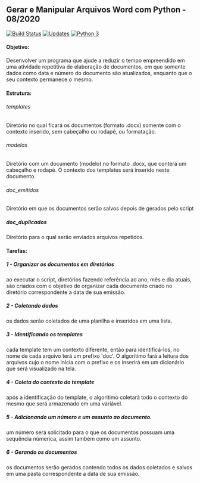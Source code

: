 ## Gerar e Manipular Arquivos Word com Python - 08/2020
[![Build Status](https://app.travis-ci.com/uadson/gerar_doc_word_python.svg?branch=master)](https://app.travis-ci.com/uadson/gerar_doc_word_python)	[![Updates](https://pyup.io/repos/github/uadson/gerar_doc_word_python/shield.svg)](https://pyup.io/repos/github/uadson/gerar_doc_word_python/)	[![Python 3](https://pyup.io/repos/github/uadson/gerar_doc_word_python/python-3-shield.svg)](https://pyup.io/repos/github/uadson/gerar_doc_word_python/)

#### Objetivo:
	
Desenvolver um programa que ajude a reduzir o tempo empreendido em uma atividade repetitiva de elaboração de documentos, em que somente dados como data e número do documento são atualizados, enquanto que o seu contexto permanece o mesmo.


#### Estrutura:


###### templates

Diretório no qual ficará os documentos (formato .docx) somente com o contexto inserido, sem cabeçalho ou rodapé, ou formatação.


###### modelos

Diretório com um documento (modelo) no formato .docx, que conterá um cabeçalho e rodapé. O contexto dos templates será inserido neste documento.


###### doc_emitidos

Diretório em que os documentos serão salvos depois de gerados pelo script


##### doc_duplicados

Diretório para o qual serão enviados arquivos repetidos.


#### Tarefas:


##### 1 - Organizar os documentos em diretórios

ao executar o script, diretórios fazendo referência ao ano, mês e dia atuais, são criados com o objetivo de organizar cada documento criado no diretório correspondente a data de sua emissão.


##### 2 - Coletando dados

os dados serão coletados de uma planilha e inseridos em uma lista.


##### 3 - Identificando os templates

cada template tem um contexto diferente, então para identificá-los, no nome de cada arquivo terá
um prefixo 'doc'. O algoritimo fará a leitura dos arquivos cujo o nome inicia com o prefixo e os inserirá em um dicionário que será visualizado na tela.


##### 4 - Coleta do contexto do template

após a identificação do template, o algoritimo coletará todo o contexto do mesmo que será armazenado em uma variável.


##### 5 - Adicionando um número e um assunto ao documento.

um número será solicitado para o que os documentos possuam uma sequência númerica, assim também como um assunto.


##### 6 - Gerando os documentos

os documentos serão gerados contendo todos os dados coletados e salvos em uma pasta correspondente a data de sua emissão.
